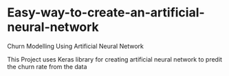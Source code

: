 # Easy-way-to-create-an-artificial-neural-network
Churn Modelling Using Artificial Neural Network

This Project uses Keras library for creating artificial neural network to predit the churn rate from the data
